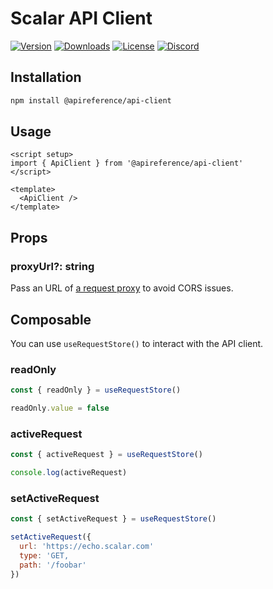 # Scalar API Client

[![Version](https://img.shields.io/npm/v/%40scalar/api-client)](https://www.npmjs.com/package/@apireference/api-client)
[![Downloads](https://img.shields.io/npm/dm/%40scalar/api-client)](https://www.npmjs.com/package/@apireference/api-client)
[![License](https://img.shields.io/npm/l/%40scalar%2Fapi-client)](https://www.npmjs.com/package/@apireference/api-client)
[![Discord](https://img.shields.io/discord/1135330207960678410?style=flat&color=5865F2)](https://discord.gg/8HeZcRGPFS)

## Installation

```bash
npm install @apireference/api-client
```

## Usage

```vue
<script setup>
import { ApiClient } from '@apireference/api-client'
</script>

<template>
  <ApiClient />
</template>
```

## Props

### proxyUrl?: string

Pass an URL of [a request proxy](https://github.com/khulnasoft/apireference/tree/main/packages/api-client-proxy) to avoid CORS issues.

## Composable

You can use `useRequestStore()` to interact with the API client.

### readOnly

```js
const { readOnly } = useRequestStore()

readOnly.value = false
```

### activeRequest

```js
const { activeRequest } = useRequestStore()

console.log(activeRequest)
```

### setActiveRequest

```js
const { setActiveRequest } = useRequestStore()

setActiveRequest({
  url: 'https://echo.scalar.com'
  type: 'GET,
  path: '/foobar'
})
```

